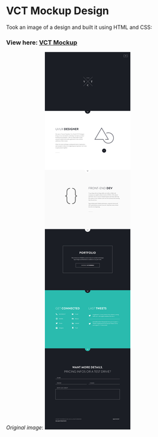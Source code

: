 # VCT Mockup Design

Took an image of a design and built it using HTML and CSS:

### View here: [VCT Mockup](http://vct-mockup.herokuapp.com/)


*Original image*:
![](VCT.png)
